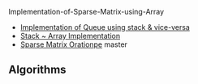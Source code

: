
 Implementation-of-Sparse-Matrix-using-Array
* [Implementation of Queue using stack & vice-versa](ds/sparse_matrix_operation.cpp)
* [Stack ~ Array Implementation](ds/sparse_matrix_operation.cpp)
* [Sparse Matrix Orationpe](ds/sparse_matrix_operation.cpp)
   master

## Algorithms
